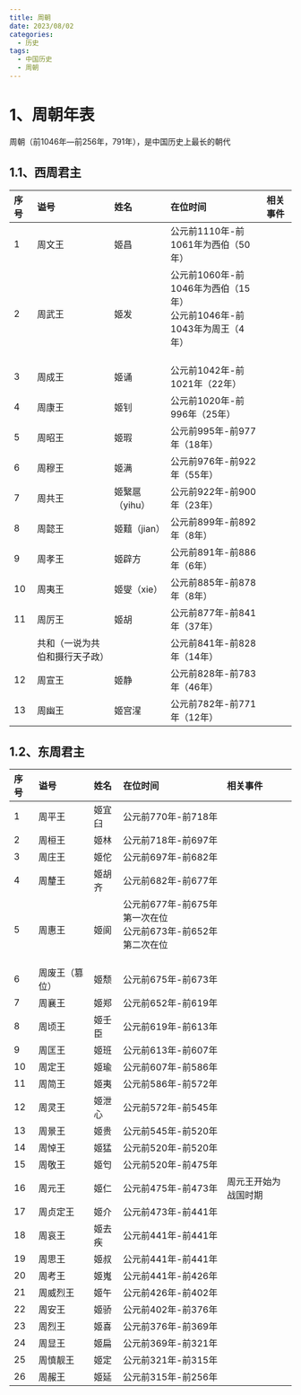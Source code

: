 ```yaml
---
title: 周朝
date: 2023/08/02
categories:
  - 历史
tags:
  - 中国历史
  - 周朝
---
```


# 1、周朝年表

周朝（前1046年—前256年，791年），是中国历史上最长的朝代 
## 1.1、西周君主

|  序号  |  谥号                                                                                                   |  姓名                                                                                                 |  在位时间                                                                                |  相关事件  |
|:-----|:------------------------------------------------------------------------------------------------------|:----------------------------------------------------------------------------------------------------|:-------------------------------------------------------------------------------------|:-------|
|   1  |  周文王                                                                                                  |  姬昌                                                                                                 |   公元前1110年-前1061年为西伯（50年）                                                            |        |
|   2  |   周武王                                                                                                 |  姬发                                                                                                 |  <div>公元前1060年-前1046年为西伯（15年）</div><div>公元前1046年-前1043年为周王（4年）</div><div><br></div>  |        |
|   3  |  周成王                                                                                                  |  姬诵                                                                                                 |   公元前1042年-前1021年（22年）                                                               |        |
|   4  |  周康王                                                                                                  |  姬钊                                                                                                 |   公元前1020年-前996年（25年）                                                                |        |
|   5  |  周昭王                                                                                                  |  姬瑕                                                                                                 |   公元前995年-前977年（18年）                                                                 |        |
|   6  |  周穆王                                                                                                  |  姬满                                                                                                 |   公元前976年-前922年（55年）                                                                 |        |
|   7  |  周共王                                                                                                  |  姬繄扈（yihu）                                                                                          |  公元前922年-前900年（23年）                                                                  |        |
|   8  |  周懿王                                                                                                  |  姬囏（jian）                                                                                           |  公元前899年-前892年（8年）                                                                   |        |
|   9  |  周孝王                                                                                                  |  姬辟方                                                                                                |   公元前891年-前886年（6年）                                                                  |        |
|  10  |  周夷王                                                                                                  |  姬燮（xie）                                                                                            |   公元前885年-前878年（8年）                                                                  |        |
|  11  |  周厉王                                                                                                  |  姬胡                                                                                                 |   公元前877年-前841年（37年）                                                                 |        |
|      |  共和（一说为共伯和摄行天子政）                                                                                      |                                                                                                     |   公元前841年-前828年（14年）                                                                 |        |
|  12  |  周宣王                                                                                                  |  姬静                                                                                                 |   公元前828年-前783年（46年）                                                                 |        |
|  13  |  周幽王                                                                                                  |  姬宫湦                                                                                                |   公元前782年-前771年（12年）                                                                 |        |  


## 1.2、东周君主

|  序号   |  谥号     |  姓名                                                                                                 |  在位时间                                                                                                                                                |  相关事件      |
|:------|:--------|:----------------------------------------------------------------------------------------------------|:-----------------------------------------------------------------------------------------------------------------------------------------------------|:-----------|
| 1     | 周平王     | 姬宜臼                                                                                     | <div>公元前770年-前718年</div>                                                                                                                             |            |
| 2     | 周桓王     | 姬林                                                                                                  | 公元前718年-前697年                                                                                                                                        |            |
| 3     | 周庄王     | 姬佗                                                                                                  |   公元前697年-前682年                                                                                                                                      |            |
| 4     | 周釐王     | 姬胡齐                                                                                                 |   公元前682年-前677年                                                                                                                                      |            |
| 5     | 周惠王     | 姬阆                                                                                                  | <div>公元前677年-前675年第一次在位</div><div>公元前673年-前652年第二次在位</div><div><br></div>                                                                            |            |
| 6     | 周废王（篡位） | 姬颓                                                                                                  |   公元前675年-前673年                                                                                                                                      |            |
| 7     | 周襄王     | 姬郑                                                                                                  |   公元前652年-前619年                                                                                                                                      |            |
| 8     | 周顷王     | 姬壬臣                                                                                                 |   公元前619年-前613年                                                                                                                                      |            |
| 9     | 周匡王     | 姬班                                                                                                  |   公元前613年-前607年                                                                                                                                      |            |
|    10 | 周定王     | 姬瑜                                                                                                  |   公元前607年-前586年                                                                                                                                      |            |
|    11 | 周简王     |   姬夷                                                                                                |   公元前586年-前572年                                                                                                                                      |            |
|    12 | 周灵王     | 姬泄心                                                                                                 |   公元前572年-前545年                                                                                                                                      |            |
|    13 | 周景王     | 姬贵                                                                                                  |   公元前545年-前520年                                                                                                                                      |            |
|    14 | 周悼王     | 姬猛                                                                                                  |   公元前520年-前520年                                                                                                                                      |            |
|    15 | 周敬王     | 姬匄                                                                                                  |   公元前520年-前475年                                                                                                                                      |            |
|    16 | 周元王     | 姬仁                                                                                                  |   公元前475年-前473年                                                                                                                                      | 周元王开始为战国时期 |
|    17 | 周贞定王    | 姬介                                                                                                  |   公元前473年-前441年                                                                                                                                      |            |
|    18 | 周哀王     | 姬去疾                                                                                                 |   公元前441年-前441年                                                                                                                                      |            |
|    19 | 周思王     | 姬叔                                                                                                  |   公元前441年-前441年                                                                                                                                      |            |
|    20 | 周考王     | 姬嵬                                                                                                  |   公元前441年-前426年                                                                                                                                      |            |
|    21 | 周威烈王    | 姬午                                                                                                  |   公元前426年-前402年                                                                                                                                      |            |
|    22 | 周安王     | 姬骄                                                                                                  |   公元前402年-前376年                                                                                                                                      |            |
|    23 | 周烈王     | 姬喜                                                                                                  |   公元前376年-前369年                                                                                                                                      |            |
|    24 | 周显王     | 姬扁                                                                                                  |   公元前369年-前321年                                                                                                                                      |            |
|    25 | 周慎靓王    | 姬定                                                                                                  |   公元前321年-前315年                                                                                                                                      |            |
|    26 | 周赧王     | 姬延                                                                                                  |   公元前315年-前256年                                                                                                                                      |            |  


